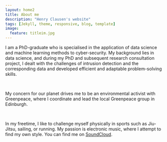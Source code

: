 ```yaml
---
layout: home2
title: About me
description: "Henry Clausen's website"
tags: [Jekyll, theme, responsive, blog, template]
image:
  feature: titleim.jpg
---
```


I am a PhD-graduate who is specialised in the application of data science and machine learning methods to cyber-security. My background lies in data science, and during my PhD and subsequent research consultation project, I dealt with the challenges of intrusion detection and the corresponding data and developed efficient and adaptable problem-solving skills. 

<br />

My concern for our planet drives me to be an environmental activist with Greenpeace, where I coordinate and lead the local Greenpeace group in Edinburgh.

<br />

In my freetime, I like to challenge myself physically in sports such as Jiu-Jitsu, sailing, or running. My passion is electronic music, where I attempt to find my own style. You can find me on <a href="https://soundcloud.com/henry-clausen" target="_bank">SoundCloud</a>.

